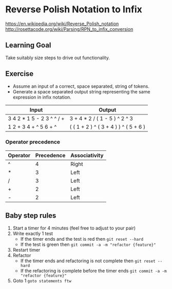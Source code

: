 # Reverse Polish Notation to Infix
https://en.wikipedia.org/wiki/Reverse_Polish_notation  
http://rosettacode.org/wiki/Parsing/RPN_to_infix_conversion

## Learning Goal
Take suitably size steps to drive out functionality.

## Exercise
- Assume an input of a correct, space separated, string of tokens.
- Generate a space separated output string representing the same expression in infix notation.

| Input                     | Output                                |
|---------------------------|---------------------------------------|
| 3 4 2 * 1 5 - 2 3 ^ ^ / + | 3 + 4 * 2 / ( 1 - 5 ) ^ 2 ^ 3         |
| 1 2 + 3 4 + ^ 5 6 + ^     | ( ( 1 + 2 ) ^ ( 3 + 4 ) ) ^ ( 5 + 6 ) |

### Operator precedence
| Operator	| Precedence | Associativity |
|-----------|------------|---------------|
| ^	        | 4	         | Right         |
| *	        | 3	         | Left          |
| /	        | 3	         | Left          | 
| +	        | 2	         | Left          | 
| -	        | 2	         | Left          | 

## Baby step rules
1. Start a timer for 4 minutes (feel free to adjust to your pair)
2. Write exactly 1 test
    * If the timer ends and the test is red then `git reset --hard`
    * If the test is green then `git commit -a -m "refactor {feature}"`
4. Restart timer
5. Refactor
    * If the timer ends and refactoring is not complete then `git reset --hard`
    * If the refactoring is complete before the timer ends `git commit -a -m "refactor {feature}"`
6. Goto 1 `goto statements ftw`
